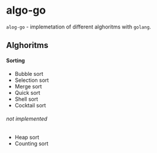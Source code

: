 algo-go
=============

`alog-go` - implemetation of different alghoritms with `golang`.

Alghoritms
----------

#### Sorting

  * Bubble sort
  * Selection sort
  * Merge sort
  * Quick sort
  * Shell sort
  * Cocktail sort

###### not implemented

  * Heap sort
  * Counting sort
